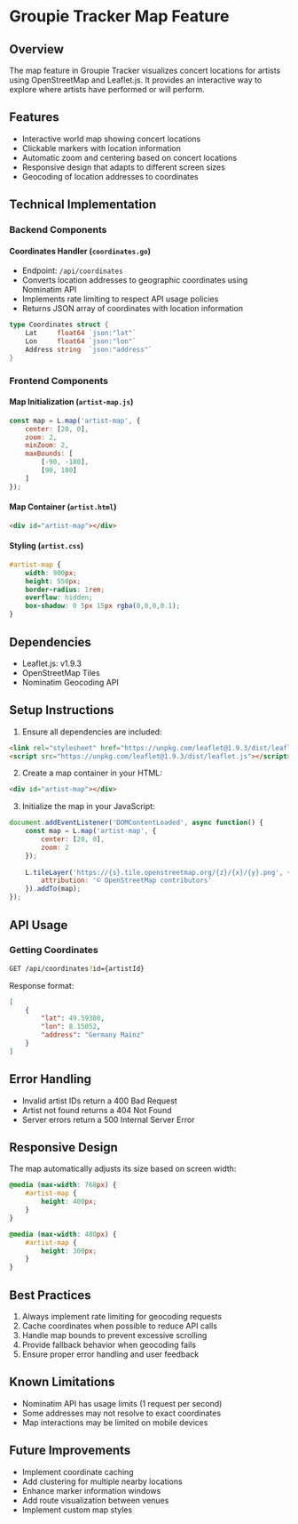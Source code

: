 # Groupie Tracker Map Feature

## Overview
The map feature in Groupie Tracker visualizes concert locations for artists using OpenStreetMap and Leaflet.js. It provides an interactive way to explore where artists have performed or will perform.

## Features
- Interactive world map showing concert locations
- Clickable markers with location information
- Automatic zoom and centering based on concert locations
- Responsive design that adapts to different screen sizes
- Geocoding of location addresses to coordinates

## Technical Implementation

### Backend Components

#### Coordinates Handler (`coordinates.go`)
- Endpoint: `/api/coordinates`
- Converts location addresses to geographic coordinates using Nominatim API
- Implements rate limiting to respect API usage policies
- Returns JSON array of coordinates with location information

```go
type Coordinates struct {
    Lat     float64 `json:"lat"`
    Lon     float64 `json:"lon"`
    Address string  `json:"address"`
}
```

### Frontend Components

#### Map Initialization (`artist-map.js`)
```javascript
const map = L.map('artist-map', {
    center: [20, 0],
    zoom: 2,
    minZoom: 2,
    maxBounds: [
        [-90, -180],
        [90, 180]
    ]
});
```

#### Map Container (`artist.html`)
```html
<div id="artist-map"></div>
```

#### Styling (`artist.css`)
```css
#artist-map {
    width: 900px;
    height: 550px;
    border-radius: 1rem;
    overflow: hidden;
    box-shadow: 0 5px 15px rgba(0,0,0,0.1);
}
```

## Dependencies
- Leaflet.js: v1.9.3
- OpenStreetMap Tiles
- Nominatim Geocoding API

## Setup Instructions

1. Ensure all dependencies are included:
```html
<link rel="stylesheet" href="https://unpkg.com/leaflet@1.9.3/dist/leaflet.css" />
<script src="https://unpkg.com/leaflet@1.9.3/dist/leaflet.js"></script>
```

2. Create a map container in your HTML:
```html
<div id="artist-map"></div>
```

3. Initialize the map in your JavaScript:
```javascript
document.addEventListener('DOMContentLoaded', async function() {
    const map = L.map('artist-map', {
        center: [20, 0],
        zoom: 2
    });
    
    L.tileLayer('https://{s}.tile.openstreetmap.org/{z}/{x}/{y}.png', {
        attribution: '© OpenStreetMap contributors'
    }).addTo(map);
});
```

## API Usage

### Getting Coordinates
```bash
GET /api/coordinates?id={artistId}
```

Response format:
```json
[
    {
        "lat": 49.59380,
        "lon": 8.15052,
        "address": "Germany Mainz"
    }
]
```

## Error Handling
- Invalid artist IDs return a 400 Bad Request
- Artist not found returns a 404 Not Found
- Server errors return a 500 Internal Server Error

## Responsive Design
The map automatically adjusts its size based on screen width:
```css
@media (max-width: 768px) {
    #artist-map {
        height: 400px;
    }
}

@media (max-width: 480px) {
    #artist-map {
        height: 300px;
    }
}
```

## Best Practices
1. Always implement rate limiting for geocoding requests
2. Cache coordinates when possible to reduce API calls
3. Handle map bounds to prevent excessive scrolling
4. Provide fallback behavior when geocoding fails
5. Ensure proper error handling and user feedback

## Known Limitations
- Nominatim API has usage limits (1 request per second)
- Some addresses may not resolve to exact coordinates
- Map interactions may be limited on mobile devices

## Future Improvements
- Implement coordinate caching
- Add clustering for multiple nearby locations
- Enhance marker information windows
- Add route visualization between venues
- Implement custom map styles